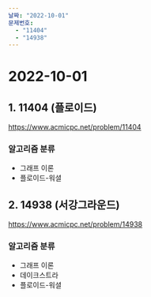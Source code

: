 ```yaml
---
날짜: "2022-10-01"
문제번호:
  - "11404"
  - "14938"
---
```


# 2022-10-01

## 1. 11404 (플로이드)
https://www.acmicpc.net/problem/11404

### 알고리즘 분류

- 그래프 이론
- 플로이드-워셜

## 2. 14938 (서강그라운드)
https://www.acmicpc.net/problem/14938

### 알고리즘 분류

- 그래프 이론
- 데이크스트라
- 플로이드-워셜
